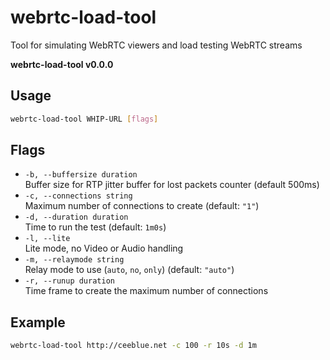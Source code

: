 # webrtc-load-tool
Tool for simulating WebRTC viewers and load testing WebRTC streams

**webrtc-load-tool v0.0.0**  

## Usage  
```sh
webrtc-load-tool WHIP-URL [flags]
```

## Flags  
- `-b, --buffersize duration`   
Buffer size for RTP jitter buffer for lost packets counter (default 500ms)
- `-c, --connections string`  
  Maximum number of connections to create (default: `"1"`)  
- `-d, --duration duration`  
  Time to run the test (default: `1m0s`)  
- `-l, --lite`  
Lite mode, no Video or Audio handling
- `-m, --relaymode string`  
  Relay mode to use (`auto`, `no`, `only`) (default: `"auto"`)  
- `-r, --runup duration`  
  Time frame to create the maximum number of connections  

## Example  
```sh
webrtc-load-tool http://ceeblue.net -c 100 -r 10s -d 1m
```
